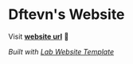 
# Dftevn's Website

Visit **[website url](#)** 🚀

_Built with [Lab Website Template](https://greene-lab.gitbook.io/lab-website-template-docs)_

